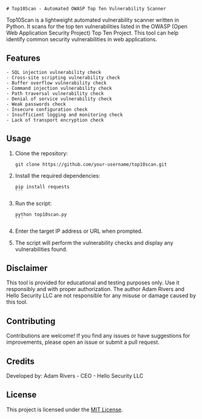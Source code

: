 ```
# Top10Scan - Automated OWASP Top Ten Vulnerability Scanner
```

Top10Scan is a lightweight automated vulnerability scanner written in Python. It scans for the top ten vulnerabilities listed in the OWASP (Open Web Application Security Project) Top Ten Project. This tool can help identify common security vulnerabilities in web applications.

## Features
```
- SQL injection vulnerability check
- Cross-site scripting vulnerability check
- Buffer overflow vulnerability check
- Command injection vulnerability check
- Path traversal vulnerability check
- Denial of service vulnerability check
- Weak passwords check
- Insecure configuration check
- Insufficient logging and monitoring check
- Lack of transport encryption check
```
## Usage

1. Clone the repository:

   ```shell
   git clone https://github.com/your-username/top10scan.git
   ```

2. Install the required dependencies:

   ````shell
   pip install requests
   ```

3. Run the script:

   ````shell
   python top10scan.py
   ```

4. Enter the target IP address or URL when prompted.

5. The script will perform the vulnerability checks and display any vulnerabilities found.

## Disclaimer

This tool is provided for educational and testing purposes only. Use it responsibly and with proper authorization. The author Adam Rivers and Hello Security LLC are not responsible for any misuse or damage caused by this tool.

## Contributing

Contributions are welcome! If you find any issues or have suggestions for improvements, please open an issue or submit a pull request.

## Credits
Developed by: Adam Rivers - CEO - Hello Security LLC

## License

This project is licensed under the [MIT License](https://opensource.org/licenses/MIT).
```
